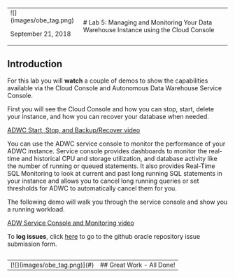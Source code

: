 <table class="tbl-heading"><tr><td class="td-logo">![](images/obe_tag.png)

September 21, 2018
</td>
<td class="td-banner">
# Lab 5: Managing and Monitoring Your Data Warehouse Instance using the Cloud Console
</td></tr><table>


## Introduction

For this lab you will **watch** a couple of demos to show the capabilities available via the Cloud Console and Autonomous Data Warehouse Service Console.

First you will see the Cloud Console and how you can stop, start, delete your instance, and how you can recover your database when needed.

<a href="https://raw.githubusercontent.com/millerhoo/journey4-adwc/master/workshops/journey4-adwc/images/ADWC%20HOL%20Start%20Stop%20Recover.mp4" target="_blank">ADWC Start, Stop, and Backup/Recover video</a>

You can use the ADWC service console to monitor the performance of your ADWC instance. Service console provides dashboards to monitor the real-time and historical CPU and storage utilization, and database activity like the number of running or queued statements. It also provides Real-Time SQL Monitoring to  look at current and past long running SQL statements in your instance and allows you to cancel long running queries or set thresholds for ADWC to automatically cancel them for you.

The following demo will walk you through the service console and show you a running workload.

<a href="https://raw.githubusercontent.com/millerhoo/journey4-adwc/master/workshops/journey4-adwc/images/ADWC%20HOL%20Service%20Console.mp4" target="_blank">ADW Service Console and Monitoring video</a>


To **log issues**, click [here](https://github.com/millerhoo/journey4-adwc/issues/new) to go to the github oracle repository issue submission form.

<table>
<tr><td class="td-logo">[![](images/obe_tag.png)](#)</td>
<td class="td-banner">
## Great Work - All Done!
</td>
</tr>
<table>
